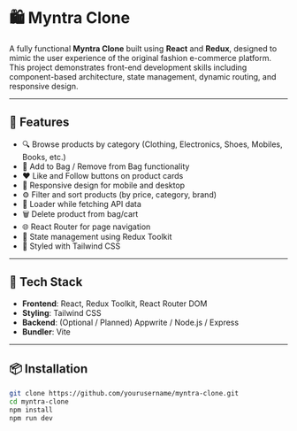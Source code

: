 # 🛍️ Myntra Clone

A fully functional **Myntra Clone** built using **React** and **Redux**, designed to mimic the user experience of the original fashion e-commerce platform. This project demonstrates front-end development skills including component-based architecture, state management, dynamic routing, and responsive design.

---

## 🚀 Features

- 🔍 Browse products by category (Clothing, Electronics, Shoes, Mobiles, Books, etc.)
- 🛒 Add to Bag / Remove from Bag functionality
- ❤️ Like and Follow buttons on product cards
- 📱 Responsive design for mobile and desktop
- ⚙️ Filter and sort products (by price, category, brand)
- 🔄 Loader while fetching API data
- 🗑️ Delete product from bag/cart
- 🌐 React Router for page navigation
- 💾 State management using Redux Toolkit
- 🎨 Styled with Tailwind CSS

---

## 🧰 Tech Stack

- **Frontend**: React, Redux Toolkit, React Router DOM
- **Styling**: Tailwind CSS
- **Backend**: (Optional / Planned) Appwrite / Node.js / Express
- **Bundler**: Vite

---

## 📦 Installation

```bash
git clone https://github.com/yourusername/myntra-clone.git
cd myntra-clone
npm install
npm run dev
